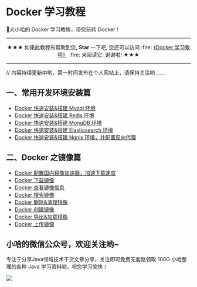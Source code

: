 # Docker 学习教程

:watermelon:犬小哈的 Docker 学习教程，带您玩转 Docker !

---

<p align="center">
 ★★★ 如果此教程有帮助到您, <b>Star</b> 一下吧, 您还可以访问 :fire: <a href="https://www.exception.site/docker">《Docker 学习教程》</a> :fire: 来阅读它. 谢谢啦! ★★★
</p>

---

// 内容持续更新中哟，第一时间发布在个人网站上，请保持关注哟 ......

## 一、常用开发环境安装篇

- [Docker 快速安装&搭建 Mysql 环境](https://www.exception.site/docker/docker-install-mysql)
- [Docker 快速安装&搭建 Redis 环境](https://www.exception.site/docker/docker-install-redis)
- [Docker 快速安装&搭建 MongDB 环境](https://www.exception.site/docker/docker-install-mongdb)
- [Docker 快速安装&搭建 Elasticsearch 环境](https://www.exception.site/docker/docker-install-elasticserach)
- [Docker 快速安装&搭建 Ngnix 环境，并配置反向代理](https://www.exception.site/docker/docker-install-nginx)

## 二、Docker 之镜像篇

- [Docker 配置国内镜像加速器，加速下载速度](https://www.exception.site/docker/docker-configuration-of-mirror-accelerator)
- [Docker 下载镜像](https://www.exception.site/docker/docker-pull-image)
- [Docker 查看镜像信息](https://www.exception.site/docker/docker-look-up-image-info)
- [Docker 搜索镜像](https://www.exception.site/docker/docker-search-image)
- [Docker 删除&清理镜像](https://www.exception.site/docker/docker-delete-image)
- [Docker 创建镜像](https://www.exception.site/docker/docker-create-image)
- [Docker 导出&加载镜像](https://www.exception.site/docker/docker-save-load-image)
- [Docker 上传镜像](https://www.exception.site/docker/docker-push-image)

## 小哈的微信公众号，欢迎关注哟~

专注于分享Java领域技术干货文章分享，关注即可免费无套路领取 100G 小哈整理的各种 Java 学习资料哟，祝您学习愉快！

![](https://exception-image-bucket.oss-cn-hangzhou.aliyuncs.com/155634562788477)



